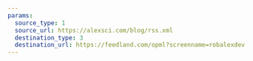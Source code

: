```yaml
---
params:
  source_type: 1
  source_url: https://alexsci.com/blog/rss.xml
  destination_type: 3
  destination_url: https://feedland.com/opml?screenname=robalexdev
---
```

